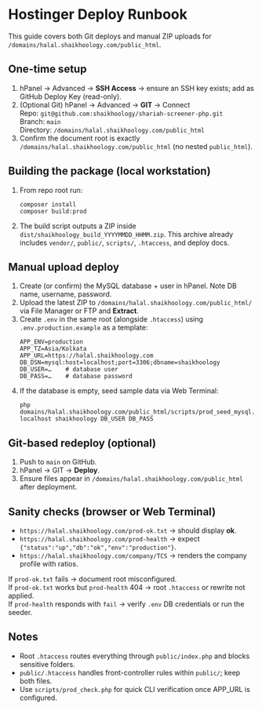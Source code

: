 # Hostinger Deploy Runbook

This guide covers both Git deploys and manual ZIP uploads for `/domains/halal.shaikhoology.com/public_html`.

## One-time setup
1. hPanel → Advanced → **SSH Access** → ensure an SSH key exists; add as GitHub Deploy Key (read-only).
2. (Optional Git) hPanel → Advanced → **GIT** → Connect  
   Repo: `git@github.com:shaikhoology/shariah-screener-php.git`  
   Branch: `main`  
   Directory: `/domains/halal.shaikhoology.com/public_html`
3. Confirm the document root is exactly `/domains/halal.shaikhoology.com/public_html` (no nested `public_html`).

## Building the package (local workstation)
1. From repo root run:
   ```
   composer install
   composer build:prod
   ```
2. The build script outputs a ZIP inside `dist/shaikhoology_build_YYYYMMDD_HHMM.zip`. This archive already includes `vendor/`, `public/`, `scripts/`, `.htaccess`, and deploy docs.

## Manual upload deploy
1. Create (or confirm) the MySQL database + user in hPanel. Note DB name, username, password.
2. Upload the latest ZIP to `/domains/halal.shaikhoology.com/public_html/` via File Manager or FTP and **Extract**.
3. Create `.env` in the same root (alongside `.htaccess`) using `.env.production.example` as a template:
   ```
   APP_ENV=production
   APP_TZ=Asia/Kolkata
   APP_URL=https://halal.shaikhoology.com
   DB_DSN=mysql:host=localhost;port=3306;dbname=shaikhoology
   DB_USER=…    # database user
   DB_PASS=…    # database password
   ```
4. If the database is empty, seed sample data via Web Terminal:
   ```
   php domains/halal.shaikhoology.com/public_html/scripts/prod_seed_mysql.php localhost shaikhoology DB_USER DB_PASS
   ```

## Git-based redeploy (optional)
1. Push to `main` on GitHub.
2. hPanel → GIT → **Deploy**.
3. Ensure files appear in `/domains/halal.shaikhoology.com/public_html` after deployment.

## Sanity checks (browser or Web Terminal)
- `https://halal.shaikhoology.com/prod-ok.txt` → should display **ok**.
- `https://halal.shaikhoology.com/prod-health` → expect `{"status":"up","db":"ok","env":"production"}`.
- `https://halal.shaikhoology.com/company/TCS` → renders the company profile with ratios.

If `prod-ok.txt` fails → document root misconfigured.  
If `prod-ok.txt` works but `prod-health` 404 → root `.htaccess` or rewrite not applied.  
If `prod-health` responds with `fail` → verify `.env` DB credentials or run the seeder.

## Notes
- Root `.htaccess` routes everything through `public/index.php` and blocks sensitive folders.
- `public/.htaccess` handles front-controller rules within `public/`; keep both files.
- Use `scripts/prod_check.php` for quick CLI verification once APP_URL is configured.
